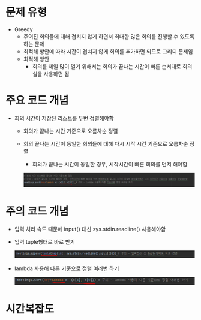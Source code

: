 # 문제 유형 
- Greedy
  - 주어진 회의들에 대해 겹치지 않게 하면서 최대한 많은 회의를 진행할 수 있도록 하는 문제 
  - 최적해 방안에 따라 시간이 겹치지 않게 회의를 추가하면 되므로 그리디 문제임 
  - 최적해 방안
    - 회의를 제일 많이 열기 위해서는 회의가 끝나는 시간이 빠른 순서대로 회의실을 사용하면 됨

# 주요 코드 개념
- 회의 시간이 저장된 리스트를 두번 정렬해야함
  - 회의가 끝나는 시간 기준으로 오름차순 정렬
  - 회의 끝나는 시간이 동일한 회의들에 대해 다시 시작 시간 기준으로 오름차순 정렬
    - 회의가 끝나는 시간이 동일한 경우, 시작시간이 빠른 회의를 먼저 해야함

    ![img.png](../../../이미지/회의실배정_1.png)
  
# 주의 코드 개념
- 입력 처리 속도 때문에 input() 대신 sys.stdin.readline() 사용해야함

- 입력 tuple형태로 바로 받기

  ![img_2.png](../../../이미지/회의실배정_2.png)

- lambda 사용해 다른 기준으로 정렬 여러번 하기
  
  ![img_1.png](../../../이미지/회의실배정_3.png)

# 시간복잡도